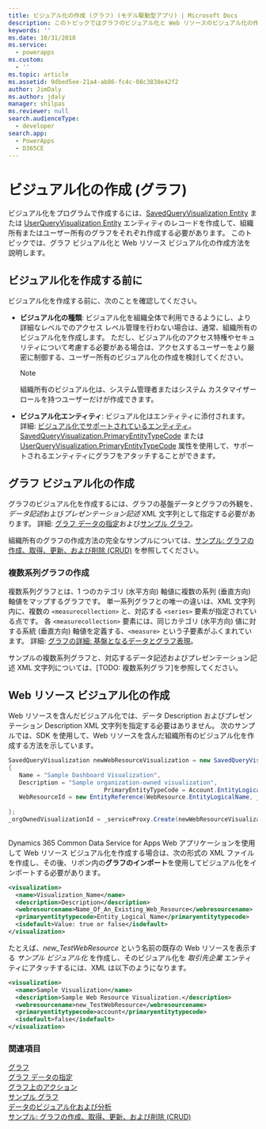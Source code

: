 ```yaml
---
title: ビジュアル化の作成 (グラフ) (モデル駆動型アプリ) | Microsoft Docs
description: このトピックではグラフのビジュアル化と Web リソースのビジュアル化の作成方法を説明します。
keywords: ''
ms.date: 10/31/2018
ms.service:
  - powerapps
ms.custom:
  - ''
ms.topic: article
ms.assetid: 9dbed5ee-21a4-ab86-fc4c-08c3838e42f2
author: JimDaly
ms.author: jdaly
manager: shilpas
ms.reviewer: null
search.audienceType:
  - developer
search.app:
  - PowerApps
  - D365CE
---
```


# <a name="create-a-visualization-chart"></a>ビジュアル化の作成 (グラフ)

<!-- https://docs.microsoft.com/dynamics365/customer-engagement/developer/customize-dev/create-visualization-chart -->

ビジュアル化をプログラムで作成するには、[SavedQueryVisualization Entity](../common-data-service/reference/entities/savedqueryvisualization.md) または [UserQueryVisualization Entity](../common-data-service/reference/entities/userqueryvisualization.md) エンティティのレコードを作成して、組織所有またはユーザー所有のグラフをそれぞれ作成する必要があります。 このトピックでは、グラフ ビジュアル化と Web リソース ビジュアル化の作成方法を説明します。  
  
<a name="Before"></a>   

## <a name="before-you-create-a-visualization"></a>ビジュアル化を作成する前に  

 ビジュアル化を作成する前に、次のことを確認してください。  
  
- **ビジュアル化の種類**: ビジュアル化を組織全体で利用できるようにし、より詳細なレベルでのアクセス レベル管理を行わない場合は、通常、組織所有のビジュアル化を作成します。 ただし、ビジュアル化のアクセス特権やセキュリティについて考慮する必要がある場合は、アクセスするユーザーをより厳密に制御する、ユーザー所有のビジュアル化の作成を検討してください。  
  
    > [!NOTE]
    >  組織所有のビジュアル化は、システム管理者またはシステム カスタマイザー ロールを持つユーザーだけが作成できます。  
  
- **ビジュアル化エンティティ**: ビジュアル化はエンティティに添付されます。 詳細: [ビジュアル化でサポートされているエンティティ](view-data-with-visualizations-charts.md#SupportedVisualizationEntities)。 [SavedQueryVisualization.PrimaryEntityTypeCode](../common-data-service/reference/entities/savedqueryvisualization.md#BKMK_PrimaryEntityTypeCode) または [UserQueryVisualization.PrimaryEntityTypeCode](../common-data-service/reference/entities/userqueryvisualization.md#BKMK_PrimaryEntityTypeCode) 属性を使用して、サポートされるエンティティにグラフをアタッチすることができます。  
  
<a name="CreateChart"></a>   

## <a name="create-a-chart-visualization"></a>グラフ ビジュアル化の作成  

 グラフのビジュアル化を作成するには、グラフの基盤データとグラフの外観を、*データ記述*および*プレゼンテーション記述* XML 文字列として指定する必要があります。 詳細: [グラフ データの指定](understand-charts-underlying-data-chart-representation.md)および[サンプル グラフ](sample-charts.md)。  
  
 組織所有のグラフの作成方法の完全なサンプルについては、[サンプル: グラフの作成、取得、更新、および削除 (CRUD)](/dynamics365/customer-engagement/developer/customize-dev/sample-create-retrieve-update-delete-chart) を参照してください。  <!-- TODO need to replace the link with powerapps -->
  
### <a name="create-a-multi-series-chart"></a>複数系列グラフの作成  

 複数系列グラフとは、1 つのカテゴリ (水平方向) 軸値に複数の系列 (垂直方向) 軸値をマップするグラフです。 単一系列グラフとの唯一の違いは、XML 文字列内に、複数の `<measurecollection>` と、対応する `<series>` 要素が指定されている点です。 各 `<measurecollection>` 要素には、同じカテゴリ (水平方向) 値に対する系統 (垂直方向) 軸値を定義する、`<measure>` という子要素がふくまれています。 詳細: [グラフの詳細: 基盤となるデータとグラフ表現](understand-charts-underlying-data-chart-representation.md)。  
  
 サンプルの複数系列グラフと、対応するデータ記述およびプレゼンテーション記述 XML 文字列については、[TODO: 複数系列グラフ]<!--(sample-charts.md#MultiSeriesChart)-->を参照してください。
  
<a name="CreateWRVisualization"></a>   

## <a name="create-a-web-resource-visualization"></a>Web リソース ビジュアル化の作成  

 Web リソースを含んだビジュアル化では、データ Description およびプレゼンテーション Description XML 文字列を指定する必要はありません。 次のサンプルでは、SDK を使用して、Web リソースを含んだ組織所有のビジュアル化を作成する方法を示しています。  
  
```csharp  
SavedQueryVisualization newWebResourceVisualization = new SavedQueryVisualization()  
{  
   Name = "Sample Dashboard Visualization",  
   Description = "Sample organization-owned visualization",  
                           PrimaryEntityTypeCode = Account.EntityLogicalName,  
   WebResourceId = new EntityReference(WebResource.EntityLogicalName, _webResourceId))  
  
};  
_orgOwnedVisualizationId = _serviceProxy.Create(newWebResourceVisualization);  
  
```  
  
 Dynamics 365 Common Data Service for Apps Web アプリケーションを使用して Web リソース ビジュアル化を作成する場合は、次の形式の XML ファイルを作成し、その後、リボン内の**グラフのインポート**を使用してビジュアル化をインポートする必要があります。  
  
```xml  
<visualization>  
  <name>Visualization_Name</name>  
  <description>Description</description>  
  <webresourcename>Name_Of_An_Existing_Web_Resource</webresourcename>  
  <primaryentitytypecode>Entity_Logical_Name</primaryentitytypecode>  
  <isdefault>Value: true or false</isdefault>  
</visualization>  
```  
  
 たとえば、*new_TestWebResource* という名前の既存の Web リソースを表示する *サンプル ビジュアル化* を作成し、そのビジュアル化を *取引先企業* エンティティにアタッチするには、XML は以下のようになります。  
  
```xml  
<visualization>  
  <name>Sample Visualization</name>  
  <description>Sample Web Resource Visualization.</description>  
  <webresourcename>new_TestWebResource</webresourcename>  
  <primaryentitytypecode>account</primaryentitytypecode>  
  <isdefault>false</isdefault>  
</visualization>  
```  
  
### <a name="see-also"></a>関連項目  
 [グラフ](view-data-with-visualizations-charts.md)   
 [グラフ データの指定](understand-charts-underlying-data-chart-representation.md)   
 [グラフ上のアクション](actions-visualizations-charts.md)   
 [サンプル グラフ](sample-charts.md)   
 [データのビジュアル化および分析](customize-visualizations-dashboards.md)   
 [サンプル: グラフの作成、取得、更新、および削除 (CRUD) ](/dynamics365/customer-engagement/developer/customize-dev/sample-create-retrieve-update-delete-chart)<!-- TODO need to replace the link with powerapps -->